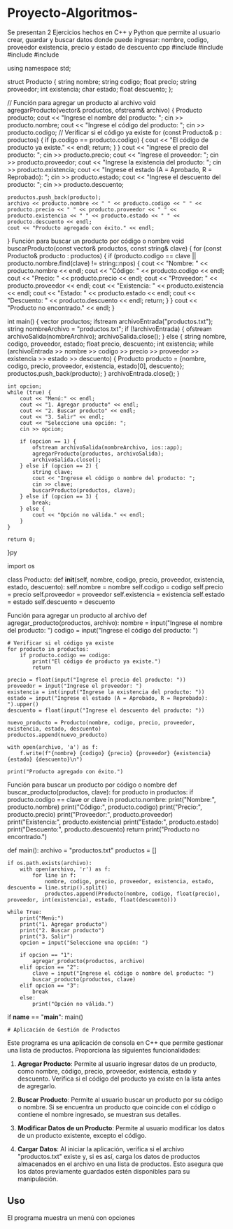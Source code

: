 # Proyecto-Algoritmos-
Se presentan 2 Ejercicios hechos en C++ y Python que permite al usuario crear, guardar y buscar datos donde puede ingresar: nombre, codigo, proveedor existencia, precio y estado de descuento 
cpp
#include <iostream>
#include <fstream>
#include <vector>
#include <string>

using namespace std;

struct Producto {
    string nombre;
    string codigo;
    float precio;
    string proveedor;
    int existencia;
    char estado;
    float descuento;
};

// Función para agregar un producto al archivo
void agregarProducto(vector<Producto>& productos, ofstream& archivo) {
    Producto producto;
    cout << "Ingrese el nombre del producto: ";
    cin >> producto.nombre;
    cout << "Ingrese el código del producto: ";
    cin >> producto.codigo;
    // Verificar si el código ya existe
    for (const Producto& p : productos) {
        if (p.codigo == producto.codigo) {
            cout << "El código de producto ya existe." << endl;
            return;
        }
    }
    cout << "Ingrese el precio del producto: ";
    cin >> producto.precio;
    cout << "Ingrese el proveedor: ";
    cin >> producto.proveedor;
    cout << "Ingrese la existencia del producto: ";
    cin >> producto.existencia;
    cout << "Ingrese el estado (A = Aprobado, R = Reprobado): ";
    cin >> producto.estado;
    cout << "Ingrese el descuento del producto: ";
    cin >> producto.descuento;
    
    productos.push_back(producto);
    archivo << producto.nombre << " " << producto.codigo << " " << producto.precio << " " << producto.proveedor << " " << producto.existencia << " " << producto.estado << " " << producto.descuento << endl;
    cout << "Producto agregado con éxito." << endl;
}
Función para buscar un producto por código o nombre
void buscarProducto(const vector<Producto>& productos, const string& clave) {
    for (const Producto& producto : productos) {
        if (producto.codigo == clave || producto.nombre.find(clave) != string::npos) {
            cout << "Nombre: " << producto.nombre << endl;
            cout << "Código: " << producto.codigo << endl;
            cout << "Precio: " << producto.precio << endl;
            cout << "Proveedor: " << producto.proveedor << endl;
            cout << "Existencia: " << producto.existencia << endl;
            cout << "Estado: " << producto.estado << endl;
            cout << "Descuento: " << producto.descuento << endl;
            return;
        }
    }
    cout << "Producto no encontrado." << endl;
}

int main() {
    vector<Producto> productos;
    ifstream archivoEntrada("productos.txt");
    string nombreArchivo = "productos.txt";
    if (!archivoEntrada) {
        ofstream archivoSalida(nombreArchivo);
        archivoSalida.close();
    } else {
        string nombre, codigo, proveedor, estado;
        float precio, descuento;
        int existencia;
        while (archivoEntrada >> nombre >> codigo >> precio >> proveedor >> existencia >> estado >> descuento) {
            Producto producto = {nombre, codigo, precio, proveedor, existencia, estado[0], descuento};
            productos.push_back(producto);
        }
        archivoEntrada.close();
    }
    
    int opcion;
    while (true) {
        cout << "Menú:" << endl;
        cout << "1. Agregar producto" << endl;
        cout << "2. Buscar producto" << endl;
        cout << "3. Salir" << endl;
        cout << "Seleccione una opción: ";
        cin >> opcion;
        
        if (opcion == 1) {
            ofstream archivoSalida(nombreArchivo, ios::app);
            agregarProducto(productos, archivoSalida);
            archivoSalida.close();
        } else if (opcion == 2) {
            string clave;
            cout << "Ingrese el código o nombre del producto: ";
            cin >> clave;
            buscarProducto(productos, clave);
        } else if (opcion == 3) {
            break;
        } else {
            cout << "Opción no válida." << endl;
        }
    }
    
    return 0;
}py

import os

class Producto:
    def __init__(self, nombre, codigo, precio, proveedor, existencia, estado, descuento):
        self.nombre = nombre
        self.codigo = codigo
        self.precio = precio
        self.proveedor = proveedor
        self.existencia = existencia
        self.estado = estado
        self.descuento = descuento

Función para agregar un producto al archivo
def agregar_producto(productos, archivo):
    nombre = input("Ingrese el nombre del producto: ")
    codigo = input("Ingrese el código del producto: ")
    
    # Verificar si el código ya existe
    for producto in productos:
        if producto.codigo == codigo:
            print("El código de producto ya existe.")
            return
    
    precio = float(input("Ingrese el precio del producto: "))
    proveedor = input("Ingrese el proveedor: ")
    existencia = int(input("Ingrese la existencia del producto: "))
    estado = input("Ingrese el estado (A = Aprobado, R = Reprobado): ").upper()
    descuento = float(input("Ingrese el descuento del producto: "))
    
    nuevo_producto = Producto(nombre, codigo, precio, proveedor, existencia, estado, descuento)
    productos.append(nuevo_producto)
    
    with open(archivo, 'a') as f:
        f.write(f"{nombre} {codigo} {precio} {proveedor} {existencia} {estado} {descuento}\n")
    
    print("Producto agregado con éxito.")

Función para buscar un producto por código o nombre
def buscar_producto(productos, clave):
    for producto in productos:
        if producto.codigo == clave or clave in producto.nombre:
            print("Nombre:", producto.nombre)
            print("Código:", producto.codigo)
            print("Precio:", producto.precio)
            print("Proveedor:", producto.proveedor)
            print("Existencia:", producto.existencia)
            print("Estado:", producto.estado)
            print("Descuento:", producto.descuento)
            return
    print("Producto no encontrado.")

def main():
    archivo = "productos.txt"
    productos = []

    if os.path.exists(archivo):
        with open(archivo, 'r') as f:
            for line in f:
                nombre, codigo, precio, proveedor, existencia, estado, descuento = line.strip().split()
                productos.append(Producto(nombre, codigo, float(precio), proveedor, int(existencia), estado, float(descuento)))

    while True:
        print("Menú:")
        print("1. Agregar producto")
        print("2. Buscar producto")
        print("3. Salir")
        opcion = input("Seleccione una opción: ")
        
        if opcion == "1":
            agregar_producto(productos, archivo)
        elif opcion == "2":
            clave = input("Ingrese el código o nombre del producto: ")
            buscar_producto(productos, clave)
        elif opcion == "3":
            break
        else:
            print("Opción no válida.")

if __name__ == "__main__":
    main()

    # Aplicación de Gestión de Productos

Este programa es una aplicación de consola en C++ que permite gestionar una lista de productos. Proporciona las siguientes funcionalidades:

1. **Agregar Producto**: Permite al usuario ingresar datos de un producto, como nombre, código, precio, proveedor, existencia, estado y descuento. Verifica si el código del producto ya existe en la lista antes de agregarlo. 

2. **Buscar Producto**: Permite al usuario buscar un producto por su código o nombre. Si se encuentra un producto que coincide con el código o contiene el nombre ingresado, se muestran sus detalles.

3. **Modificar Datos de un Producto**: Permite al usuario modificar los datos de un producto existente, excepto el código.

4. **Cargar Datos**: Al iniciar la aplicación, verifica si el archivo "productos.txt" existe y, si es así, carga los datos de productos almacenados en el archivo en una lista de productos. Esto asegura que los datos previamente guardados estén disponibles para su manipulación.

## Uso

El programa muestra un menú con opciones
